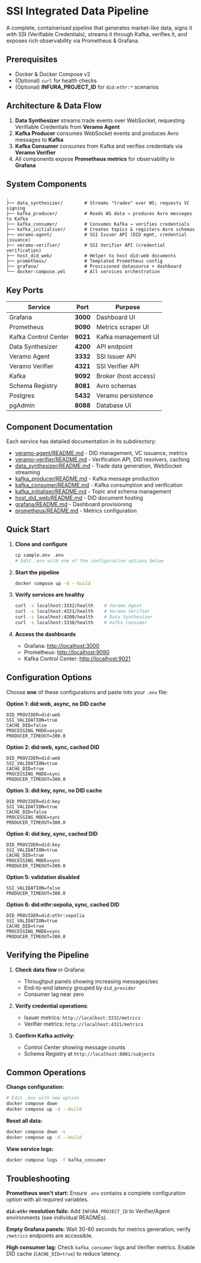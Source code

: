 # SSI Integrated Data Pipeline

A complete, containerised pipeline that generates market-like data, signs it with SSI (Verifiable Credentials), streams it through Kafka, verifies it, and exposes rich observability via Prometheus & Grafana.

## Prerequisites

* Docker & Docker Compose v2
* (Optional) `curl` for health checks
* (Optional) **INFURA_PROJECT_ID** for `did:ethr:*` scenarios


## Architecture & Data Flow

1. **Data Synthesizer** streams trade events over WebSocket, requesting Verifiable Credentials from **Veramo Agent**
2. **Kafka Producer** consumes WebSocket events and produces Avro messages to **Kafka**
3. **Kafka Consumer** consumes from Kafka and verifies credentials via **Veramo Verifier**
4. All components expose **Prometheus metrics** for observability in **Grafana**

## System Components

```
.
├── data_synthesizer/        # Streams "trades" over WS; requests VC signing
├── kafka_producer/          # Reads WS data → produces Avro messages to Kafka
├── kafka_consumer/          # Consumes Kafka → verifies credentials
├── kafka_initialiser/       # Creates topics & registers Avro schemas
├── veramo-agent/            # SSI Issuer API (DID mgmt, credential issuance)
├── veramo-verifier/         # SSI Verifier API (credential verification)
├── host_did_web/            # Helper to host did:web documents
├── prometheus/              # Templated Prometheus config
├── grafana/                 # Provisioned datasource + dashboard
└── docker-compose.yml       # All services orchestration
```

## Key Ports

| Service | Port | Purpose |
|---------|------|---------|
| Grafana | **3000** | Dashboard UI |
| Prometheus | **9090** | Metrics scraper UI |
| Kafka Control Center | **9021** | Kafka management UI |
| Data Synthesizer | **4200** | API endpoint |
| Veramo Agent | **3332** | SSI Issuer API |
| Veramo Verifier | **4321** | SSI Verifier API |
| Kafka | **9092** | Broker (host access) |
| Schema Registry | **8081** | Avro schemas |
| Postgres | **5432** | Veramo persistence |
| pgAdmin | **8088** | Database UI |

## Component Documentation

Each service has detailed documentation in its subdirectory:

* [veramo-agent/README.md](veramo-agent/README.md) - DID management, VC issuance, metrics
* [veramo-verifier/README.md](veramo-verifier/README.md) - Verification API, DID resolvers, caching
* [data_synthesizer/README.md](data_synthesizer/README.md) - Trade data generation, WebSocket streaming
* [kafka_producer/README.md](kafka_producer/README.md) - Kafka message production
* [kafka_consumer/README.md](kafka_consumer/README.md) - Kafka consumption and verification
* [kafka_initialiser/README.md](kafka_initialiser/README.md) - Topic and schema management
* [host_did_web/README.md](host_did_web/README.md) - DID document hosting
* [grafana/README.md](grafana/README.md) - Dashboard provisioning
* [prometheus/README.md](prometheus/README.md) - Metrics configuration



## Quick Start

1. **Clone and configure**
   ```bash
   cp sample.env .env
   # Edit .env with one of the configuration options below
   ```

2. **Start the pipeline**
   ```bash
   docker compose up -d --build
   ```

3. **Verify services are healthy**
   ```bash
   curl -s localhost:3332/health    # Veramo Agent
   curl -s localhost:4321/health    # Veramo Verifier
   curl -s localhost:4200/health    # Data Synthesizer
   curl -s localhost:3338/health    # Kafka Consumer
   ```

4. **Access the dashboards**
   * Grafana: [http://localhost:3000](http://localhost:3000)
   * Prometheus: [http://localhost:9090](http://localhost:9090)
   * Kafka Control Center: [http://localhost:9021](http://localhost:9021)

## Configuration Options

Choose **one** of these configurations and paste into your `.env` file:

**Option 1: did:web, async, no DID cache**
```
DID_PROVIDER=did:web
SSI_VALIDATION=true
CACHE_DID=false
PROCESSING_MODE=async
PRODUCER_TIMEOUT=300.0
```

**Option 2: did:web, sync, cached DID**
```
DID_PROVIDER=did:web
SSI_VALIDATION=true
CACHE_DID=true
PROCESSING_MODE=sync
PRODUCER_TIMEOUT=300.0
```

**Option 3: did:key, sync, no DID cache**
```
DID_PROVIDER=did:key
SSI_VALIDATION=true
CACHE_DID=false
PROCESSING_MODE=sync
PRODUCER_TIMEOUT=300.0
```

**Option 4: did:key, sync, cached DID**
```
DID_PROVIDER=did:key
SSI_VALIDATION=true
CACHE_DID=true
PROCESSING_MODE=sync
PRODUCER_TIMEOUT=300.0
```

**Option 5: validation disabled**
```
SSI_VALIDATION=false
PRODUCER_TIMEOUT=300.0
```

**Option 6: did:ethr:sepolia, sync, cached DID**
```
DID_PROVIDER=did:ethr:sepolia
SSI_VALIDATION=true
CACHE_DID=true
PROCESSING_MODE=sync
PRODUCER_TIMEOUT=300.0
```
## Verifying the Pipeline

1. **Check data flow** in Grafana:
   * Throughput panels showing increasing messages/sec
   * End-to-end latency grouped by `did_provider`
   * Consumer lag near zero

2. **Verify credential operations**:
   * Issuer metrics: `http://localhost:3332/metrics`
   * Verifier metrics: `http://localhost:4321/metrics`

3. **Confirm Kafka activity**:
   * Control Center showing message counts
   * Schema Registry at `http://localhost:8081/subjects`

## Common Operations

**Change configuration:**
```bash
# Edit .env with new option
docker compose down
docker compose up -d --build
```

**Reset all data:**
```bash
docker compose down -v
docker compose up -d --build
```

**View service logs:**
```bash
docker compose logs -f kafka_consumer
```

## Troubleshooting

**Prometheus won't start:** Ensure `.env` contains a complete configuration option with all required variables.

**`did:ethr` resolution fails:** Add `INFURA_PROJECT_ID` to Verifier/Agent environments (see individual READMEs).

**Empty Grafana panels:** Wait 30-60 seconds for metrics generation; verify `/metrics` endpoints are accessible.

**High consumer lag:** Check `kafka_consumer` logs and Verifier metrics. Enable DID cache (`CACHE_DID=true`) to reduce latency.

